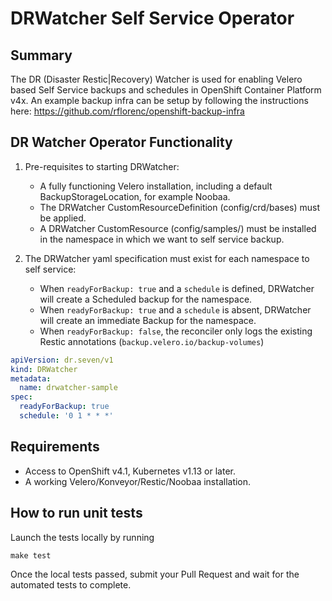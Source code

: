 # DRWatcher Self Service Operator

## Summary

The DR (Disaster Restic|Recovery) Watcher is used for enabling Velero based Self Service backups and schedules in OpenShift Container Platform v4x.
An example backup infra can be setup by following the instructions here: https://github.com/rflorenc/openshift-backup-infra 


## DR Watcher Operator Functionality

1. Pre-requisites to starting DRWatcher:
    + A fully functioning Velero installation, including a default BackupStorageLocation, for example Noobaa.
    + The DRWatcher CustomResourceDefinition (config/crd/bases) must be applied.
    + A DRWatcher CustomResource (config/samples/) must be installed in the namespace in which we want to self service backup.

2. The DRWatcher yaml specification must exist for each namespace to self service:
    + When `readyForBackup: true` and a `schedule` is defined, DRWatcher will create a Scheduled backup for the namespace.
    + When `readyForBackup: true` and a `schedule` is absent, DRWatcher will create an immediate Backup for the namespace.
    + When `readyForBackup: false`, the reconciler only logs the existing Restic annotations (`backup.velero.io/backup-volumes`)

```yaml
apiVersion: dr.seven/v1
kind: DRWatcher
metadata:
  name: drwatcher-sample
spec:
  readyForBackup: true
  schedule: '0 1 * * *'
```

## Requirements

+ Access to OpenShift v4.1, Kubernetes v1.13 or later.
+ A working Velero/Konveyor/Restic/Noobaa installation.

## How to run unit tests

Launch the tests locally by running

```shell
make test
```

Once the local tests passed, submit your Pull Request and wait for the automated tests to complete.
